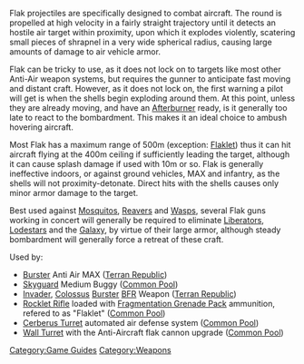 Flak projectiles are specifically designed to combat aircraft. The round
is propelled at high velocity in a fairly straight trajectory until it
detects an hostile air target within proximity, upon which it explodes
violently, scatering small pieces of shrapnel in a very wide spherical
radius, causing large amounts of damage to air vehicle armor.

Flak can be tricky to use, as it does not lock on to targets like most
other Anti-Air weapon systems, but requires the gunner to anticipate
fast moving and distant craft. However, as it does not lock on, the
first warning a pilot will get is when the shells begin exploding around
them. At this point, unless they are already moving, and have an
[Afterburner](Afterburner.md) ready, is it generally too late to
react to the bombardment. This makes it an ideal choice to ambush
hovering aircraft.

Most Flak has a maximum range of 500m (exception:
[Flaklet](Rocklet_Rifle.md)) thus it can hit aircraft flying at
the 400m ceiling if sufficiently leading the target, although it can
cause splash damage if used with 10m or so. Flak is generally
ineffective indoors, or against ground vehicles, MAX and infantry, as
the shells will not proximity-detonate. Direct hits with the shells
causes only minor armor damage to the target.

Best used against [Mosquitos](Mosquito.md),
[Reavers](Reaver.md) and [Wasps](Wasp.md), several Flak
guns working in concert will generally be required to eliminate
[Liberators](Liberator.md), [Lodestars](Lodestar.md) and
the [Galaxy](Galaxy.md), by virtue of their large armor,
although steady bombardment will generally force a retreat of these
craft.

Used by:

- [Burster](Burster.md) Anti Air MAX ([Terran
  Republic](Terran_Republic.md))
- [Skyguard](Skyguard.md) Medium Buggy ([Common
  Pool](Common_Pool.md))
- [Invader](Invader.md), [Colossus](Colossus.md)
  [Burster](</Burster_(BFR)>) [BFR](BattleFrame_Robotics.md) Weapon
  ([Terran Republic](Terran_Republic.md))
- [Rocklet Rifle](Rocklet_Rifle.md) loaded with [Fragmentation
  Grenade Pack](Fragmentation_Grenade_Pack.md) ammunition,
  refered to as "Flaklet" ([Common Pool](Common_Pool.md))
- [Cerberus Turret](Cerberus_Turret.md) automated air defense
  system ([Common Pool](Common_Pool.md))
- [Wall Turret](Phalanx.md) with the Anti-Aircraft flak
  cannon upgrade ([Common Pool](Common_Pool.md))

[Category:Game Guides](Category:Game_Guides.md)
[Category:Weapons](Category:Weapons.md)
